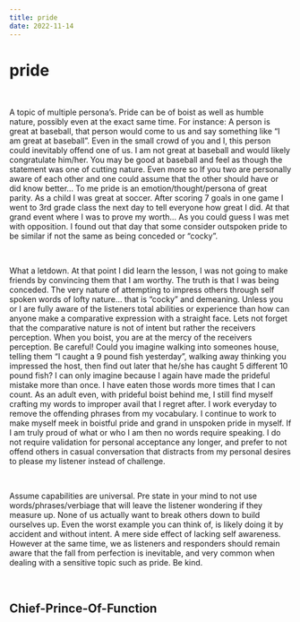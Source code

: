 ```yaml
---
title: pride
date: 2022-11-14
---
```


# pride

<br>

A topic of multiple persona’s. Pride can be of boist as well as humble nature, possibly even at the exact same time. For instance: A person is great at baseball, that person would come to us and say something like “I am great at baseball”. Even in the small crowd of you and I, this person could inevitably offend one of us. I am not great at baseball and would likely congratulate him/her. You may be good at baseball and feel as though the statement was one of cutting nature. Even more so If you two are personally aware of each other and one could assume that the other should have or did know better… To me pride is an emotion/thought/persona of great parity. As a child I was great at soccer. After scoring 7 goals in one game I went to 3rd grade class the next day to tell everyone how great I did. At that grand event where I was to prove my worth… As you could guess I was met with opposition. I found out that day that some consider outspoken pride to be similar if not the same as being conceded or “cocky”.

<br>

What a letdown. At that point I did learn the lesson, I was not going to make friends by convincing them that I am worthy. The truth is that I was being conceded. The very nature of attempting to impress others through self spoken words of lofty nature… that is “cocky” and demeaning. Unless you or I are fully aware of the listeners total abilities or experience than how can anyone make a comparative expression with a straight face. Lets not forget that the comparative nature is not of intent but rather the receivers perception. When you boist, you are at the mercy of the receivers perception. Be careful! Could you imagine walking into someones house, telling them “I caught a 9 pound fish yesterday”, walking away thinking you impressed the host, then find out later that he/she has caught 5 different 10 pound fish? I can only imagine because I again have made the prideful mistake more than once. I have eaten those words more times that I can count. As an adult even, with prideful boist behind me, I still find myself crafting my words to improper avail that I regret after. I work everyday to remove the offending phrases from my vocabulary. I continue to work to make myself meek in boistful pride and grand in unspoken pride in myself. If I am truly proud of what or who I am then no words require speaking. I do not require validation for personal acceptance any longer, and prefer to not offend others in casual conversation that distracts from my personal desires to please my listener instead of challenge.

<br>

Assume capabilities are universal. Pre state in your mind to not use words/phrases/verbiage that will leave the listener wondering if they measure up. None of us actually want to break others down to build ourselves up. Even the worst example you can think of, is likely doing it by accident and without intent. A mere side effect of lacking self awareness. However at the same time, we as listeners and responders should remain aware that the fall from perfection is inevitable, and very common when dealing with a sensitive topic such as pride. Be kind.

<br>

## Chief-Prince-Of-Function
